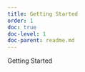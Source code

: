 ```yaml
---
title: Getting Started
order: 1
doc: true
doc-level: 1
doc-parent: readme.md
---
```


Getting Started
